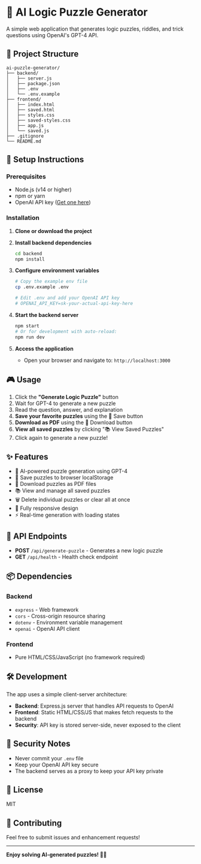 # 🧩 AI Logic Puzzle Generator

A simple web application that generates logic puzzles, riddles, and trick questions using OpenAI's GPT-4 API.

## 📁 Project Structure

```
ai-puzzle-generator/
├── backend/
│   ├── server.js
│   ├── package.json
│   ├── .env
│   └── .env.example
├── frontend/
│   ├── index.html
│   ├── saved.html
│   ├── styles.css
│   ├── saved-styles.css
│   ├── app.js
│   └── saved.js
├── .gitignore
└── README.md
```

## 🚀 Setup Instructions

### Prerequisites

- Node.js (v14 or higher)
- npm or yarn
- OpenAI API key ([Get one here](https://platform.openai.com/api-keys))

### Installation

1. **Clone or download the project**

2. **Install backend dependencies**
   ```bash
   cd backend
   npm install
   ```

3. **Configure environment variables**
   ```bash
   # Copy the example env file
   cp .env.example .env
   
   # Edit .env and add your OpenAI API key
   # OPENAI_API_KEY=sk-your-actual-api-key-here
   ```

4. **Start the backend server**
   ```bash
   npm start
   # Or for development with auto-reload:
   npm run dev
   ```

5. **Access the application**
   - Open your browser and navigate to: `http://localhost:3000`

## 🎮 Usage

1. Click the **"Generate Logic Puzzle"** button
2. Wait for GPT-4 to generate a new puzzle
3. Read the question, answer, and explanation
4. **Save your favorite puzzles** using the 💾 Save button
5. **Download as PDF** using the 📄 Download button
6. **View all saved puzzles** by clicking "📚 View Saved Puzzles"
7. Click again to generate a new puzzle!

## ✨ Features

- 🤖 AI-powered puzzle generation using GPT-4
- 💾 Save puzzles to browser localStorage
- 📄 Download puzzles as PDF files
- 📚 View and manage all saved puzzles
- 🗑️ Delete individual puzzles or clear all at once
- 📱 Fully responsive design
- ⚡ Real-time generation with loading states

## 🔧 API Endpoints

- **POST** `/api/generate-puzzle` - Generates a new logic puzzle
- **GET** `/api/health` - Health check endpoint

## 📦 Dependencies

### Backend
- `express` - Web framework
- `cors` - Cross-origin resource sharing
- `dotenv` - Environment variable management
- `openai` - OpenAI API client

### Frontend
- Pure HTML/CSS/JavaScript (no framework required)

## 🛠️ Development

The app uses a simple client-server architecture:

- **Backend**: Express.js server that handles API requests to OpenAI
- **Frontend**: Static HTML/CSS/JS that makes fetch requests to the backend
- **Security**: API key is stored server-side, never exposed to the client

## 🔐 Security Notes

- Never commit your `.env` file
- Keep your OpenAI API key secure
- The backend serves as a proxy to keep your API key private

## 📝 License

MIT

## 🤝 Contributing

Feel free to submit issues and enhancement requests!

---

**Enjoy solving AI-generated puzzles! 🧠✨**